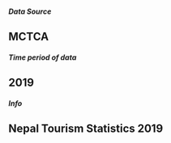 ##### Data Source
## MCTCA


##### Time period of data
## 2019


##### Info
## Nepal Tourism Statistics 2019

